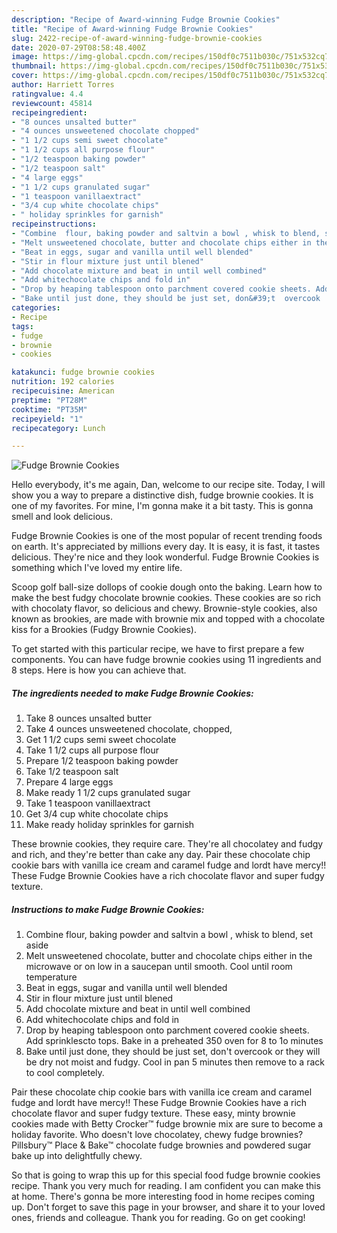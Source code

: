 ```yaml
---
description: "Recipe of Award-winning Fudge Brownie Cookies"
title: "Recipe of Award-winning Fudge Brownie Cookies"
slug: 2422-recipe-of-award-winning-fudge-brownie-cookies
date: 2020-07-29T08:58:48.400Z
image: https://img-global.cpcdn.com/recipes/150df0c7511b030c/751x532cq70/fudge-brownie-cookies-recipe-main-photo.jpg
thumbnail: https://img-global.cpcdn.com/recipes/150df0c7511b030c/751x532cq70/fudge-brownie-cookies-recipe-main-photo.jpg
cover: https://img-global.cpcdn.com/recipes/150df0c7511b030c/751x532cq70/fudge-brownie-cookies-recipe-main-photo.jpg
author: Harriett Torres
ratingvalue: 4.4
reviewcount: 45814
recipeingredient:
- "8 ounces unsalted butter"
- "4 ounces unsweetened chocolate chopped"
- "1 1/2 cups semi sweet chocolate"
- "1 1/2 cups all purpose flour"
- "1/2 teaspoon baking powder"
- "1/2 teaspoon salt"
- "4 large eggs"
- "1 1/2 cups granulated sugar"
- "1 teaspoon vanillaextract"
- "3/4 cup white chocolate chips"
- " holiday sprinkles for garnish"
recipeinstructions:
- "Combine  flour, baking powder and saltvin a bowl , whisk to blend, set aside"
- "Melt unsweetened chocolate, butter and chocolate chips either in the microwave or on low in a saucepan until smooth. Cool until room temperature"
- "Beat in eggs, sugar and vanilla until well blended"
- "Stir in flour mixture just until blened"
- "Add chocolate mixture and beat in until well combined"
- "Add whitechocolate chips and fold in"
- "Drop by heaping tablespoon onto parchment covered cookie sheets. Add sprinklescto tops. Bake in a preheated 350 oven for 8 to 1o minutes"
- "Bake until just done, they should be just set, don&#39;t  overcook  or they will be dry not moist and fudgy. Cool in pan 5 minutes then remove to a rack to cool completely."
categories:
- Recipe
tags:
- fudge
- brownie
- cookies

katakunci: fudge brownie cookies 
nutrition: 192 calories
recipecuisine: American
preptime: "PT28M"
cooktime: "PT35M"
recipeyield: "1"
recipecategory: Lunch

---
```



![Fudge Brownie Cookies](https://img-global.cpcdn.com/recipes/150df0c7511b030c/751x532cq70/fudge-brownie-cookies-recipe-main-photo.jpg)

Hello everybody, it's me again, Dan, welcome to our recipe site. Today, I will show you a way to prepare a distinctive dish, fudge brownie cookies. It is one of my favorites. For mine, I'm gonna make it a bit tasty. This is gonna smell and look delicious.

Fudge Brownie Cookies is one of the most popular of recent trending foods on earth. It's appreciated by millions every day. It is easy, it is fast, it tastes delicious. They're nice and they look wonderful. Fudge Brownie Cookies is something which I've loved my entire life.

Scoop golf ball-size dollops of cookie dough onto the baking. Learn how to make the best fudgy chocolate brownie cookies. These cookies are so rich with chocolaty flavor, so delicious and chewy. Brownie-style cookies, also known as brookies, are made with brownie mix and topped with a chocolate kiss for a Brookies (Fudgy Brownie Cookies).


To get started with this particular recipe, we have to first prepare a few components. You can have fudge brownie cookies using 11 ingredients and 8 steps. Here is how you can achieve that.

<!--inarticleads1-->

##### The ingredients needed to make Fudge Brownie Cookies:

1. Take 8 ounces unsalted butter
1. Take 4 ounces unsweetened chocolate, chopped,
1. Get 1 1/2 cups semi sweet chocolate
1. Take 1 1/2 cups all purpose flour
1. Prepare 1/2 teaspoon baking powder
1. Take 1/2 teaspoon salt
1. Prepare 4 large eggs
1. Make ready 1 1/2 cups granulated sugar
1. Take 1 teaspoon vanillaextract
1. Get 3/4 cup white chocolate chips
1. Make ready  holiday sprinkles for garnish


These brownie cookies, they require care. They&#39;re all chocolatey and fudgy and rich, and they&#39;re better than cake any day. Pair these chocolate chip cookie bars with vanilla ice cream and caramel fudge and lordt have mercy!! These Fudge Brownie Cookies have a rich chocolate flavor and super fudgy texture. 

<!--inarticleads2-->

##### Instructions to make Fudge Brownie Cookies:

1. Combine  flour, baking powder and saltvin a bowl , whisk to blend, set aside
1. Melt unsweetened chocolate, butter and chocolate chips either in the microwave or on low in a saucepan until smooth. Cool until room temperature
1. Beat in eggs, sugar and vanilla until well blended
1. Stir in flour mixture just until blened
1. Add chocolate mixture and beat in until well combined
1. Add whitechocolate chips and fold in
1. Drop by heaping tablespoon onto parchment covered cookie sheets. Add sprinklescto tops. Bake in a preheated 350 oven for 8 to 1o minutes
1. Bake until just done, they should be just set, don&#39;t  overcook  or they will be dry not moist and fudgy. Cool in pan 5 minutes then remove to a rack to cool completely.


Pair these chocolate chip cookie bars with vanilla ice cream and caramel fudge and lordt have mercy!! These Fudge Brownie Cookies have a rich chocolate flavor and super fudgy texture. These easy, minty brownie cookies made with Betty Crocker™ fudge brownie mix are sure to become a holiday favorite. Who doesn&#39;t love chocolatey, chewy fudge brownies? Pillsbury™ Place &amp; Bake™ chocolate fudge brownies and powdered sugar bake up into delightfully chewy. 

So that is going to wrap this up for this special food fudge brownie cookies recipe. Thank you very much for reading. I am confident you can make this at home. There's gonna be more interesting food in home recipes coming up. Don't forget to save this page in your browser, and share it to your loved ones, friends and colleague. Thank you for reading. Go on get cooking!
